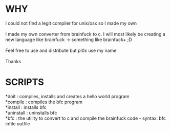 WHY
===

I could not find a legit compiler for unix/osx so I made my own<br/>
<br/>
I made my own converter from brainfuck to c. I will most likely be creating a new language like brainfuck -> something like brainfuck+ ;D<br/>
<br/>
Feel free to use and distribute but pl0x use my name<br/>
<br/>
Thanks<br/>

SCRIPTS
=======

*doit : compiles, installs and creates a hello world program<br/>
*compile : compiles the bfc program<br/>
*install : installs bfc<br/>
*uninstall : uninstalls bfc<br/>
*bfc : the utility to convert to c and compile the brainfuck code - syntax: bfc infile outfile<br/>

